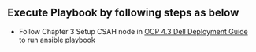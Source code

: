 ## Execute Playbook by following steps as below

- Follow Chapter 3 Setup CSAH node in [OCP 4.3 Dell Deployment Guide](https://www.dellemc.com/resources/en-us/asset/technical-guides-support-information/solutions/h18212-openshift-container-dpg.pdf) to run ansible playbook
